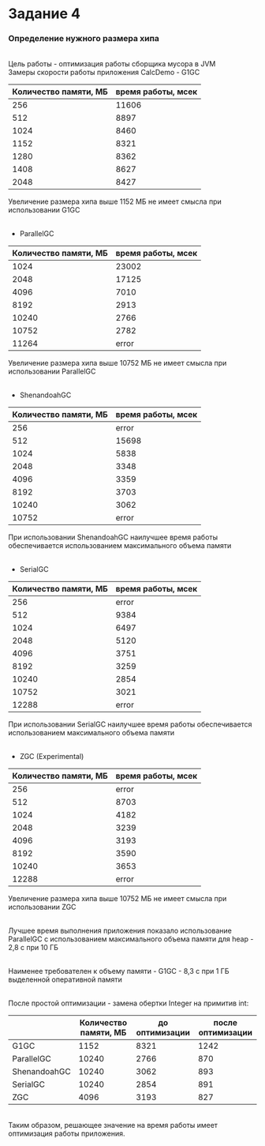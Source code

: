 # Задание 4

### Определение нужного размера хипа
<br/>
Цель работы - оптимизация работы сборщика мусора в JVM
<br/>
Замеры скорости работы приложения CalcDemo
- G1GC <br/>

| Количество памяти, МБ | время работы, мсек |
|-----------------------|--------------------|
| 256                   | 11606              |
| 512                   | 8897               |
| 1024                  | 8460               |
| 1152                  | 8321               |
| 1280                  | 8362               |
| 1408                  | 8627               |
| 2048                  | 8427               |

Увеличение размера хипа выше 1152 МБ не имеет смысла при использовании G1GC <br/>
<br/>

- ParallelGC <br/>

| Количество памяти, МБ | время работы, мсек |
|-----------------------|--------------------|
| 1024                  | 23002              |
| 2048                  | 17125              |
| 4096                  | 7010               |
| 8192                  | 2913               |
| 10240                 | 2766               |
| 10752                 | 2782               |
| 11264                 | error              |

Увеличение размера хипа выше 10752 МБ не имеет смысла при использовании ParallelGC <br/>
<br/>

- ShenandoahGC <br/>

| Количество памяти, МБ | время работы, мсек |
|-----------------------|--------------------|
| 256                   | error              |
| 512                   | 15698              |
| 1024                  | 5838               |
| 2048                  | 3348               |
| 4096                  | 3359               |
| 8192                  | 3703               |
| 10240                 | 3062               |
| 10752                 | error              |

При использовании ShenandoahGC наилучшее время работы обеспечивается использованием максимального объема памяти  <br/>
<br/>

- SerialGC <br/>

| Количество памяти, МБ | время работы, мсек |
|-----------------------|--------------------|
| 256                   | error              |
| 512                   | 9384               |
| 1024                  | 6497               |
| 2048                  | 5120               |
| 4096                  | 3751               |
| 8192                  | 3259               |
| 10240                 | 2854               |
| 10752                 | 3021               |
| 12288                 | error              |

При использовании SerialGC наилучшее время работы обеспечивается использованием максимального объема памяти  <br/>
<br/>

- ZGC (Experimental) <br/>

| Количество памяти, МБ | время работы, мсек |
|-----------------------|--------------------|
| 256                   | error              |
| 512                   | 8703               |
| 1024                  | 4182               |
| 2048                  | 3239               |
| 4096                  | 3193               |
| 8192                  | 3590               |
| 10240                 | 3653               |
| 12288                 | error              |

Увеличение размера хипа выше 10752 МБ не имеет смысла при использовании ZGC

<br/> Лучшее время выполнения приложения показало использование ParallelGC с использованием максимального объема памяти для heap - 2,8 с при 10 ГБ

<br/> Наименее требователен к объему памяти - G1GC - 8,3 с при 1 ГБ выделенной оперативной памяти

<br/> После простой оптимизации - замена обертки Integer на примитив int:

|              | Количество памяти, МБ | до оптимизации | после оптимизации |
|--------------|-----------------------|----------------|-------------------|
| G1GC         | 1152                  | 8321           | 1242              |
| ParallelGC   | 10240                 | 2766           | 870               |
| ShenandoahGC | 10240                 | 3062           | 893               |
| SerialGC     | 10240                 | 2854           | 891               |
| ZGC          | 4096                  | 3193           | 827               |

<br/> Таким образом, решающее значение на время работы имеет оптимизация работы приложения.